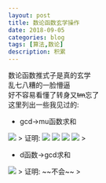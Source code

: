 ```yaml
---
layout: post
title: 数论函数玄学操作
date: 2018-09-05
categories: blog
tags: [算法,数论]
description: 积累
---
```


数论函数推式子是真的玄学  
乱七八糟的一脸懵逼  
好不容易看懂了转身又~~tm~~忘了  
这里列出一些我见过的:  

- gcd→mu函数求和    
<img src="http://latex.codecogs.com/gif.latex?[gcd(i,j)==1]=\sum_{d|i,d|j}\mu(d)"/>
> 
证明:  
<img src="http://latex.codecogs.com/gif.latex?\because[gcd(i,j)==1]=\epsilon(gcd(i,j))"/>  
<img src="http://latex.codecogs.com/gif.latex?\because\epsilon=\mu*I"/>  
<img src="http://latex.codecogs.com/gif.latex?\therefore[gcd(i,j)==1]=\sum_{d|gcd(i,j)}\mu(d)"/>  
<img src="http://latex.codecogs.com/gif.latex?\therefore[gcd(i,j)==1]=\sum_{d|i,d|j}\mu(d)"/>  
> 

- d函数→gcd求和  
<img src="http://latex.codecogs.com/gif.latex?d(i*j)=\sum_{x|i}\sum_{y|j}[gcd(i,j)==1]"/>  
>
证明:  
~~不会~~  
>
